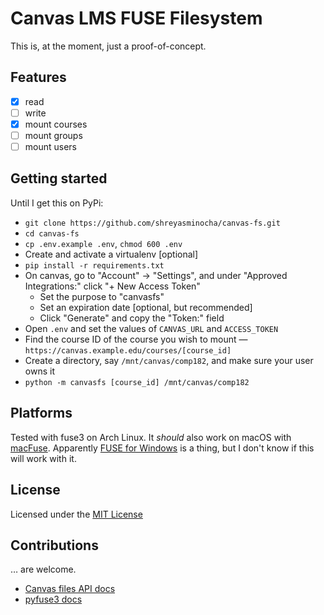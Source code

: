 # Canvas LMS FUSE Filesystem

This is, at the moment, just a proof-of-concept.

## Features

- [x] read
- [ ] write
- [x] mount courses
- [ ] mount groups
- [ ] mount users

## Getting started

Until I get this on PyPi:

- `git clone https://github.com/shreyasminocha/canvas-fs.git`
- `cd canvas-fs`
- `cp .env.example .env`, `chmod 600 .env`
- Create and activate a virtualenv [optional]
- `pip install -r requirements.txt`
- On canvas, go to "Account" → "Settings", and under "Approved Integrations:" click "+ New Access Token"
  - Set the purpose to "canvasfs"
  - Set an expiration date [optional, but recommended]
  - Click "Generate" and copy the "Token:" field
- Open `.env` and set the values of `CANVAS_URL` and `ACCESS_TOKEN`
- Find the course ID of the course you wish to mount — `https://canvas.example.edu/courses/[course_id]`
- Create a directory, say `/mnt/canvas/comp182`, and make sure your user owns it
- `python -m canvasfs [course_id] /mnt/canvas/comp182`

## Platforms

Tested with fuse3 on Arch Linux. It *should* also work on macOS with [macFuse](https://osxfuse.github.io). Apparently [FUSE for Windows](http://www.secfs.net/winfsp) is a thing, but I don't know if this will work with it.

## License

Licensed under the [MIT License](https://l.shreyasminocha.me/mit/2021-)


## Contributions

… are welcome.

- [Canvas files API docs](https://canvas.instructure.com/doc/api/files.html)
- [pyfuse3 docs](https://www.rath.org/pyfuse3-docs)
